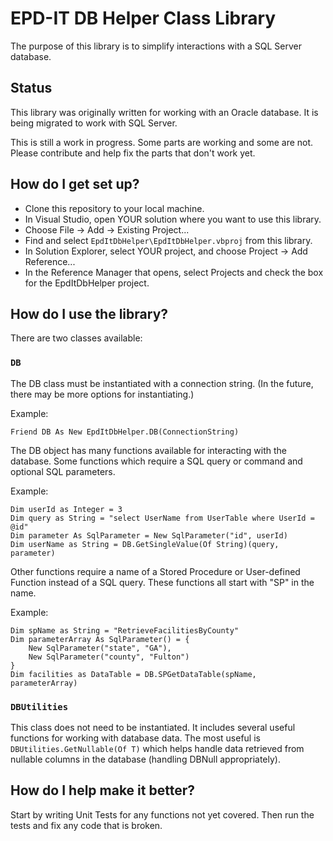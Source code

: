 # EPD-IT DB Helper Class Library

The purpose of this library is to simplify interactions with a SQL Server database. 

## Status

This library was originally written for working with an Oracle database. It is being migrated to work with SQL Server.

This is still a work in progress. Some parts are working and some are not. Please contribute and help fix the parts that don't work yet. 

## How do I get set up?

* Clone this repository to your local machine.
* In Visual Studio, open YOUR solution where you want to use this library. 
* Choose File → Add → Existing Project...
* Find and select `EpdItDbHelper\EpdItDbHelper.vbproj` from this library.
* In Solution Explorer, select YOUR project, and choose Project → Add Reference...
* In the Reference Manager that opens, select Projects and check the box for the EpdItDbHelper project.

## How do I use the library?

There are two classes available:

### `DB`

The DB class must be instantiated with a connection string. (In the future, there may be more options for instantiating.) 

Example:

```
Friend DB As New EpdItDbHelper.DB(ConnectionString)
```

The DB object has many functions available for interacting with the database. Some functions which require a SQL query or command and optional SQL parameters.

Example:

```
Dim userId as Integer = 3
Dim query as String = "select UserName from UserTable where UserId = @id"
Dim parameter As SqlParameter = New SqlParameter("id", userId)
Dim userName as String = DB.GetSingleValue(Of String)(query, parameter)
```

Other functions require a name of a Stored Procedure or User-defined Function instead of a SQL query. These functions all start with "SP" in the name.

Example:

```
Dim spName as String = "RetrieveFacilitiesByCounty"
Dim parameterArray As SqlParameter() = {
    New SqlParameter("state", "GA"),
    New SqlParameter("county", "Fulton")
}
Dim facilities as DataTable = DB.SPGetDataTable(spName, parameterArray)
```

### `DBUtilities`

This class does not need to be instantiated. It includes several useful functions for working with database data. The most useful is `DBUtilities.GetNullable(Of T)` which helps handle data retrieved from nullable columns in the database (handling DBNull appropriately).

## How do I help make it better?

Start by writing Unit Tests for any functions not yet covered. Then run the tests and fix any code that is broken.